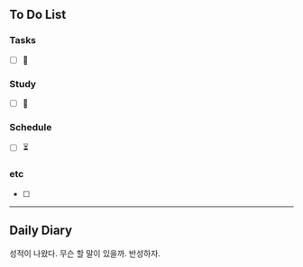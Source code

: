 ## To Do List
### Tasks
- [ ] 📅

### Study
- [ ] 📅 

### Schedule
- [ ] ⏳

### etc
- [ ] 

---
## Daily Diary
성적이 나왔다.
무슨 할 말이 있을까.
반성하자.


